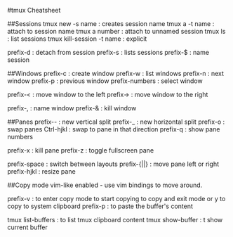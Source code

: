 #tmux Cheatsheet

##Sessions
tmux new -s name : creates session name
tmux a -t name : attach to session name
tmux a number : attach to unnamed session
tmux ls : list sessions
tmux kill-session -t name : explicit

prefix-d : detach from session
prefix-s : lists sessions
prefix-$ : name session

##Windows
prefix-c : create window
prefix-w : list windows
prefix-n : next window
prefix-p : previous window
prefix-numbers : select window

prefix-< : move window to the left
prefix-> : move window to the right

prefix-, : name window
prefix-& : kill window

##Panes
prefix-- : new vertical split
prefix-\_ : new horizontal split
prefix-o : swap panes
Ctrl-hjkl : swap to pane in that direction
prefix-q : show pane numbers

prefix-x : kill pane
prefix-z : toggle fullscreen pane

prefix-space : switch between layouts
prefix-{||} : move pane left or right
prefix-hjkl : resize pane

##Copy mode
vim-like enabled - use vim bindings to move around.

prefix-v : to enter copy mode
<space> to start copying
<enter> to copy and exit mode
or y to copy to system clipboard
prefix-p : to paste the buffer's content

tmux list-buffers : to list tmux clipboard content
tmux show-buffer : t show current buffer
